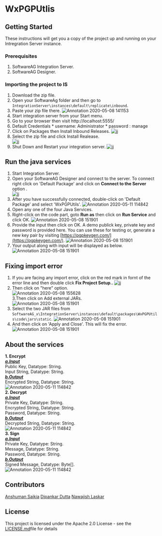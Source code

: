 # WxPGPUtlis
## Getting Started
These instructions will get you a copy of the project up and running on your Intregration Server instance.

### Prerequisites
1. SoftwareAG Integration Server.
2. SoftwareAG Designer.

### Importing the project to IS 
1. Download the zip file.
2. Open your SoftwareAg folder and then go to `IntegrationServer\instances\default\replicate\inbound`.
3. Paste your zip file there.
![Annotation 2020-05-08 141153](https://user-images.githubusercontent.com/60179170/81388167-82161180-9135-11ea-8e06-27c4f659ee8a.png)
4. Start integration server from your Start menu.
5. Go to your browser then visit http://localhost:5555/
6. Default Credentials
           * username: Administrator
           * password : manage
7. Click on Packages then Install Inbound Releases.
![jj](https://user-images.githubusercontent.com/60179170/81390581-55fc8f80-9139-11ea-9990-5665249e2cdc.png)
8. Select the zip file and click Install Realease.<br />
![jj](https://user-images.githubusercontent.com/60179170/81391931-8ba27800-913b-11ea-9d26-e158c065bcd2.png)
9.  Shut Down and Restart your integration server.
![jj](https://user-images.githubusercontent.com/60179170/81392418-4468b700-913c-11ea-8ba8-9d21e8028140.png)

## Run the java services
1. Start Integration Server.
2. Open your SoftwareAG Designer and connect to the server. To connect right click on 'Default Package' and click on <b> Connect to the Server </b> option .<br/>
![jj](https://user-images.githubusercontent.com/60179170/81392609-898ce900-913c-11ea-82fa-126452b990b8.png)
3. After you have successfully connected, double-click on 'Default Package' and select 'WxPGPUtils'.
![Annotation 2020-05-11 114842](https://user-images.githubusercontent.com/60179170/81529698-00182980-937d-11ea-8787-d748af6881a9.png)
4. Open any one of the four Java Services.
5. Right-click on the code part, goto <b>Run as</b> then click on <b>Run Service</b> and click OK.
![Annotation 2020-05-08 151901](https://user-images.githubusercontent.com/60179170/81395848-f9ea3900-9141-11ea-9546-bf8a91a3caa4.png)
6. Provide the input then click on OK. A demo publick key, private key and password is provided here. You can use these for testing or, generate a new key pair by visiting [https://pgpkeygen.com/](https://pgpkeygen.com/).
![Annotation 2020-05-08 151901](https://user-images.githubusercontent.com/60179170/81396151-7c72f880-9142-11ea-913f-c49f2397f57a.png)
7. Your output along with input will be displayed as below.
![Annotation 2020-05-08 151901](https://user-images.githubusercontent.com/60179170/81396267-b512d200-9142-11ea-8a0b-ba5c572376ad.png)

## Fixing import error
1. If you are facing any import error, click on the red mark in fornt of the error line and then double click <b> Fix Project Setup.. </b>
![jj](https://user-images.githubusercontent.com/60179170/81393821-97dc0480-913e-11ea-9086-a546d5bea370.png)
2. Then click on "here" option. <br/>
![Annotation 2020-05-08 155628](https://user-images.githubusercontent.com/60179170/81396986-15eeda00-9144-11ea-81bf-e1af733cbbe8.png)
<br/> 3.Then click on Add external JARs.<br />
![Annotation 2020-05-08 151901](https://user-images.githubusercontent.com/60179170/81395095-aa573d80-9140-11ea-9d38-b91ab29172d9.png)
3. Select the two JAR files from `SoftwareAG_x\IntegrationServer\instances\default\packages\WxPGPUtils\code\jars\static`. 
![Annotation 2020-05-08 151901](https://user-images.githubusercontent.com/60179170/81394879-4df41e00-9140-11ea-91b7-c035a72f8104.png)
4. And then click on 'Apply and Close'. This will fix the error.<br />
![Annotation 2020-05-08 151901](https://user-images.githubusercontent.com/60179170/81394495-a0810a80-913f-11ea-8432-fca2bd05e724.png)

## About the services
<b>1. Encrypt </b><br/>
<i><b><u> a.Input </i></b></u><br/>
 Public Key, Datatype: String.<br/>
 Input String, Datatype: String. <br/>
<i><u> <b> b.Output</u> </b></i><br/>
 Encrypted String, Datatype: String. <br/>
![Annotation 2020-05-11 114842](https://user-images.githubusercontent.com/60179170/81530662-eed01c80-937e-11ea-816b-24fa5581cc80.png)<br/>
<b>2. Decrypt </b><br/>
<i><b> <u>a.Input</u></b> </i><br/>
 Private Key, Datatype: String.<br/>
 Encrypted String, Datatype: String. <br/>
 Password, Datatype: String. <br/>
<i><b> <u>b.Output</u> </b></i><br/>
 Decrypted String, Datatype: String. <br/>
![Annotation 2020-05-11 114842](https://user-images.githubusercontent.com/60179170/81530883-5dad7580-937f-11ea-9da9-65a7b963c0c0.png)<br/>
<b>3. Sign </b><br/>
<i><b> <u>a.Input</u></b> </i><br/>
 Private Key, Datatype: String.<br/>
 Message, Datatype: String. <br/>
 Password, Datatype: String. <br/>
<i><b> <u>b.Output</u> </b></i><br/>
 Signed Message, Datatype: Byte[]. <br/>
![Annotation 2020-05-11 114842](https://user-images.githubusercontent.com/60179170/81531497-75392e00-9380-11ea-9eae-8984d2c1e6b8.png)
## Contributors
[Anshuman Saikia](https://github.com/anshu96788)
[Dipankar Dutta](https://github.com/DipankarDDUT) 
[Nawajish Laskar](https://github.com/Nawajish)

## License
This project is licensed under the Apache 2.0 License - see the [LICENSE.md](https://github.com/SoftwareAG/webmethods-microservicesruntime-samples/blob/master/LICENSE)file for details
